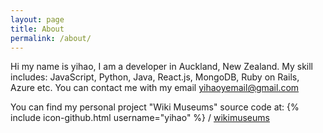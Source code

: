 ```yaml
---
layout: page
title: About
permalink: /about/
---
```


Hi my name is yihao, I am a developer in Auckland, New Zealand.
My skill includes: JavaScript, Python, Java, React.js, MongoDB, Ruby on Rails, Azure etc.
You can contact me with my email [yihaoyemail@gmail.com](yihaoyemail@gmail.com)

You can find my personal project "Wiki Museums" source code at:
{% include icon-github.html username="yihao" %} /
[wikimuseums](https://github.com/yihaoye/wikimuseums)

